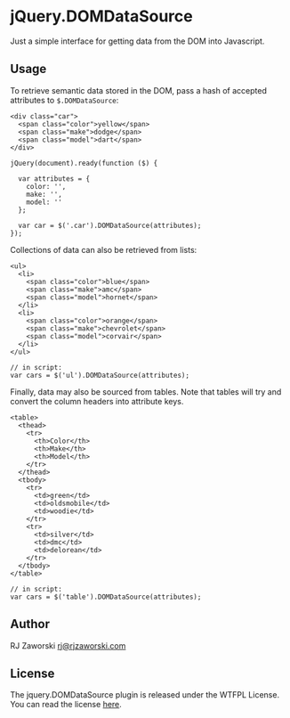 jQuery.DOMDataSource
====================

Just a simple interface for getting data from the DOM into Javascript.

Usage
-----

To retrieve semantic data stored in the DOM, pass a hash of accepted attributes to `$.DOMDataSource`:

    <div class="car">
      <span class="color">yellow</span>
      <span class="make">dodge</span>
      <span class="model">dart</span>
    </div>

    jQuery(document).ready(function ($) {

      var attributes = {
        color: '',
        make: '',
        model: ''
      };

      var car = $('.car').DOMDataSource(attributes);
    });

Collections of data can also be retrieved from lists:

    <ul>
      <li>
        <span class="color">blue</span>
        <span class="make">amc</span>
        <span class="model">hornet</span>
      </li>
      <li>
        <span class="color">orange</span>
        <span class="make">chevrolet</span>
        <span class="model">corvair</span>
      </li>
    </ul>

    // in script:
    var cars = $('ul').DOMDataSource(attributes);

Finally, data may also be sourced from tables. Note that tables will try and convert the column headers into attribute keys.

    <table>
      <thead>
        <tr>
          <th>Color</th>
          <th>Make</th>
          <th>Model</th>
        </tr>
      </thead>
      <tbody>
        <tr>
          <td>green</td>
          <td>oldsmobile</td>
          <td>woodie</td>
        </tr>
        <tr>
          <td>silver</td>
          <td>dmc</td>
          <td>delorean</td>
        </tr>
      </tbody>
    </table>

    // in script:
    var cars = $('table').DOMDataSource(attributes);

Author
------

RJ Zaworski <rj@rjzaworski.com>

License
-------

The jquery.DOMDataSource plugin is released under the WTFPL License. You can read the license [here](http://sam.zoy.org/wtfpl/).
